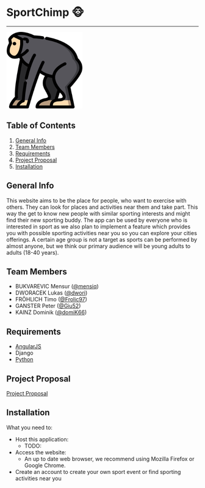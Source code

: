 # SportChimp 🐵
***

<img src="https://github.com/domiK66/SportChimp/blob/main/backend/sportchimp_api/media/images/chimp.png" width="200">

## Table of Contents

1. [General Info](#general-info)
2. [Team Members](#team-members)
3. [Requirements](#requirements)
4. [Project Proposal](#project-proposal)
5. [Installation](#installation)

## General Info

This website aims to be the place for people, who want to exercise with others. They can look for places and activities near them and take part. This way the get to know new people with similar sporting interests and might find their new sporting buddy. The app can be used by everyone who is interested in sport as we also plan to implement a feature which provides you with possible sporting activities near you so you can explore your cities offerings. A certain age group is not a target as sports can be performed by almost anyone, but we think our primary audience will be young adults to adults
(18-40 years).


## Team Members
* BUKVAREVIC Mensur ([@mensiq](https://github.com/mensiq))
* DWORACEK Lukas ([@dwori](https://github.com/dwori))
* FRÖHLICH Timo ([@Frolic97](https://github.com/Frolic97))
* GANSTER Peter ([@Giu52](https://github.com/Giu52))
* KAINZ Dominik ([@domiK66](https://github.com/domik666))

## Requirements
* [AngularJS](https://angularjs.org/)
* Django
* [Python](https://www.python.org/downloads/)


## Project Proposal
[Project Proposal](https://fhjoanneum-my.sharepoint.com/:b:/g/personal/timo_froehlich_edu_fh-joanneum_at/EXsPmbZdPp1JkystDkaqBRkB1gd700yGKRnudO1gRp2icg?e=zzrhXz)

## Installation

What you need to:
* Host this application:
    - TODO:
* Access the website:
    - An up to date web browser, we recommend using Mozilla Firefox or Google Chrome.
* Create an account to create your own sport event or find sporting activities near you
